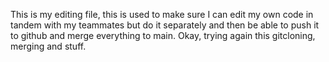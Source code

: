 This is my editing file, this is used to make sure I can edit my own code in tandem with my teammates but do it separately and then be able to push it to github and merge everything to main. 
Okay, trying again this gitcloning, merging and stuff.